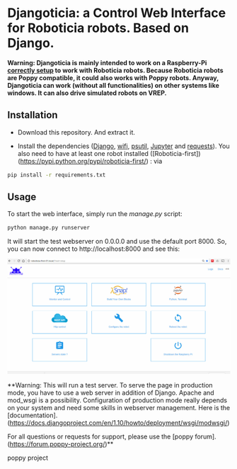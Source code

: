 # Djangoticia: a Control Web Interface for Roboticia robots. Based on Django.

**Warning: Djangoticia is mainly intended to work on a Raspberry-Pi [correctly setup](http://www.roboticia.com/?page_id=258) to work with Roboticia robots. Because Roboticia robots are Poppy compatible, it could also works with Poppy robots.
Anyway, Djangoticia can work (without all functionalities) on other systems like windows. It can also drive simulated robots on VREP.**

## Installation

* Download this repository. And extract it.

* Install the dependencies ([Django](https://www.djangoproject.com/), [wifi](https://wifi.readthedocs.io/en/latest/), [psutil](http://pythonhosted.org/psutil/), [Jupyter](http://jupyter.readthedocs.io/en/latest/install.html) and [requests](http://docs.python-requests.org/en/master/)).
 You also need to have at least one robot installed ([Roboticia-first])(https://pypi.python.org/pypi/roboticia-first/) : via

```bash
pip install -r requirements.txt
```

## Usage

To start the web interface, simply run the *manage.py* script:

```bash
python manage.py runserver
```

It will start the test webserver on 0.0.0.0 and use the default port 8000. So, you can now connect to http://localhost:8000 and see this:

![Homepage of the Web Interface](djangoticia01.jpg)

**Warning: This will run a test server. To serve the page in production mode, you have to use a web server in addition of Django. Apache and mod_wsgi is a possibility. Configuration of production mode really depends on your system and need some skills in webserver management. Here is the [documentation].(https://docs.djangoproject.com/en/1.10/howto/deployment/wsgi/modwsgi/)

For all questions or requests for support, please use the [poppy forum].(https://forum.poppy-project.org/)**


<p align="center>
  <i>powered by <a href="https://www.poppy-project.org/en/">poppy project</a></i>
</p>

